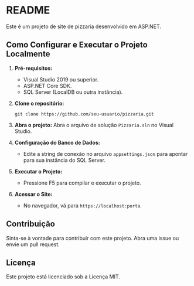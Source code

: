 # README

Este é um projeto de site de pizzaria desenvolvido em ASP.NET.

## Como Configurar e Executar o Projeto Localmente

1. **Pré-requisitos:**
   - Visual Studio 2019 ou superior.
   - ASP.NET Core SDK.
   - SQL Server (LocalDB ou outra instância).

2. **Clone o repositório:**
   ```
   git clone https://github.com/seu-usuario/pizzaria.git
   ```

3. **Abra o projeto:**
   Abra o arquivo de solução `Pizzaria.sln` no Visual Studio.

4. **Configuração do Banco de Dados:**
   - Edite a string de conexão no arquivo `appsettings.json` para apontar para sua instância do SQL Server.

5. **Executar o Projeto:**
   - Pressione F5 para compilar e executar o projeto.

6. **Acessar o Site:**
   - No navegador, vá para `https://localhost:porta`.

## Contribuição

Sinta-se à vontade para contribuir com este projeto. Abra uma issue ou envie um pull request.

## Licença

Este projeto está licenciado sob a Licença MIT.
